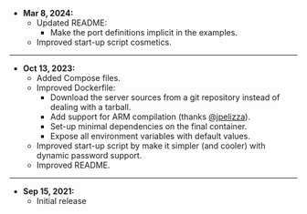 * **Mar 8, 2024:**
    * Updated README:
      - Make the port definitions implicit in the examples.
    * Improved start-up script cosmetics.
---
* **Oct 13, 2023:**
    * Added Compose files.
    * Improved Dockerfile:
      - Download the server sources from a git repository instead of dealing with a tarball.
      - Add support for ARM compilation (thanks [@jpelizza](https://github.com/jpelizza)).
      - Set-up minimal dependencies on the final container.
      - Expose all environment variables with default values.
    * Improved start-up script by make it simpler (and cooler) with dynamic password support.
    * Improved README.
---
* **Sep 15, 2021:**
    * Initial release
